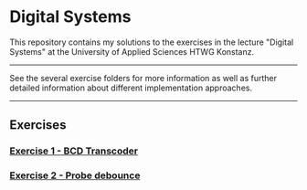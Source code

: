 # Digital Systems

This repository contains my solutions to the exercises in the lecture "Digital Systems" at the University of Applied Sciences HTWG Konstanz.

---

See the several exercise folders for more information as well as further detailed information about different implementation approaches.

---

## Exercises

### [Exercise 1 - BCD Transcoder](https://github.com/Smokey95/Digital_Systems/tree/develop/01-Aufgabe)
### [Exercise 2 - Probe debounce](https://github.com/Smokey95/Digital_Systems/tree/develop/02-Aufgabe)